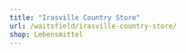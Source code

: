 ```yaml
---
title: "Irasville Country Store"
url: /waitsfield/irasville-country-store/
shop: Lebensmittel
---
```

